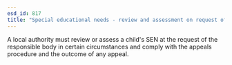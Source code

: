 ```yaml
---
esd_id: 817
title: "Special educational needs - review and assessment on request of responsible body"
---
```


A local authority must review or assess a child's SEN at the request of the responsible body in certain circumstances and comply with the appeals procedure and the outcome of any appeal.

